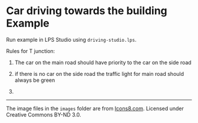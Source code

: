 # Car driving towards the building Example

Run example in LPS Studio using `driving-studio.lps`.

Rules for T junction:

1. The car on the main road should have priority to the car on the side road

2. if there is no car on the side road the traffic light for main road should always be green

3. 
---

The image files in the `images` folder are from [Icons8.com](https://icons8.com). Licensed under Creative Commons BY-ND 3.0.
